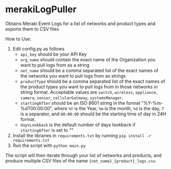 # merakiLogPuller
Obtains Meraki Event Logs for a list of networks and product types and exports them to CSV files

How to Use:
1. Edit config.py as follows
   * `api_key` should be your API Key
   * `org_name` should contain the exact name of the Organization you want to pull logs from as a string
   * `net_name` should be a comma separated list of the exact names of the networks you want to pull logs from as strings
   * `productType` should be a comma separated list of the exact names of the product types you want to pull logs from in those networks in string format. Acceptable values are `switch`, `wireless`, `appliance`, `camera`, `sensor`, `cellularGateway`, `systemsManager`.
   * `startingAfter` should be an ISO 8601 string in the format "%Y-%m-%dT00:00:00", where `%Y` is the Year, `%m` is the month, `%d` is the day, `T` is a separator, and `00:00:00` should be the starting time of day in 24H format.
   * `daysLookback` is the default number of days lookback if `startingAfter` is set to ""
2. Install the libraries in `requirements.txt` by running `pip install -r requirements.txt`
3. Run the script with `python main.py`

The script will then iterate through your list of networks and products, and produce multiple CSV files of the name `{net_name}_{product}_logs.csv`.
